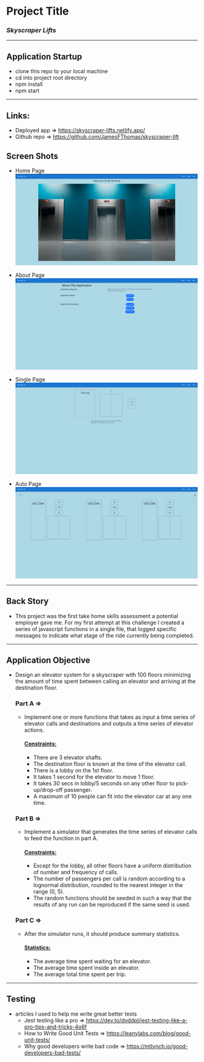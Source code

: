 # Project Title

### **_Skyscraper Lifts_**

---

## Application Startup

- clone this repo to your local machine
- cd into project root directory
- npm install
- npm start

---

## Links:

- Deployed app => https://skyscraper-lifts.netlify.app/
- Github repo => https://github.com/JamesFThomas/skyscraper-lift

## Screen Shots

- Home Page
  ![alt text](image.png)

- About Page
  ![alt text](image-1.png)

- Single Page
  ![alt text](image-2.png)

- Auto Page
  ![alt text](image-3.png)

---

## Back Story

- This project was the first take home skills assessment a potential employer gave me. For my first attempt at this challenge I created a series of javascript functions in a single file, that logged specific messages to indicate what stage of the ride currently being completed.

---

## Application Objective

- Design an elevator system for a skyscraper with 100 floors minimizing the amount of time spent between calling an elevator and arriving at the destination floor.

  ### Part A =>

  - Implement one or more functions that takes as input a time series of elevator calls and destinations and outputs a time series of elevator actions.
    #### <ins> Constraints: </ins>
    - There are 3 elevator shafts.
    - The destination floor is known at the time of the elevator call.
    - There is a lobby on the 1st floor.
    - It takes 1 second for the elevator to move 1 floor.
    - It takes 30 secs in lobby/5 seconds on any other floor to pick-up/drop-off passenger.
    - A maximum of 10 people can fit into the elevator car at any one time.

  ### Part B =>

  - Implement a simulator that generates the time series of elevator calls to feed the function in part A.
    #### <ins> Constraints: </ins>
    - Except for the lobby, all other floors have a uniform distribution of number and frequency of calls.
    - The number of passengers per call is random according to a lognormal distribution, rounded to the nearest integer in the range (0, 5).
    - The random functions should be seeded in such a way that the results of any run can be reproduced if the same seed is used.

  ### Part C =>

  - After the simulator runs, it should produce summary statistics.
    #### <ins> Statistics: </ins>
    - The average time spent waiting for an elevator.
    - The average time spent inside an elevator.
    - The average total time spent per trip.

---

## Testing

- articles I used to help me write great better tests
  - Jest testing like a pro => https://dev.to/dvddpl/jest-testing-like-a-pro-tips-and-tricks-4o6f
  - How to Write Good Unit Tests => https://leanylabs.com/blog/good-unit-tests/
  - Why good developers write bad code => https://mtlynch.io/good-developers-bad-tests/
